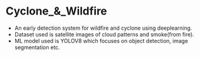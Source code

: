 # Cyclone_&_Wildfire

- An early detection system for wildfire and cyclone using deeplearning.
- Dataset used is satellite images of cloud patterns and smoke(from fire).
- ML model used is YOLOV8 which focuses on object detection, image segmentation etc.
